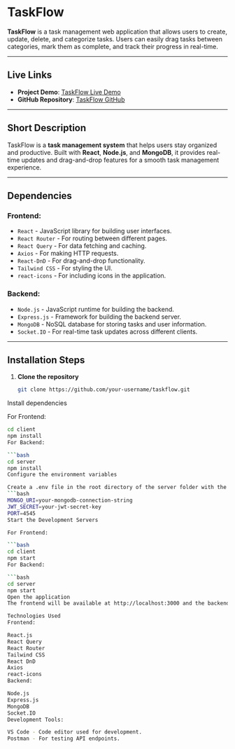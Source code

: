 # TaskFlow

**TaskFlow** is a task management web application that allows users to create, update, delete, and categorize tasks. Users can easily drag tasks between categories, mark them as complete, and track their progress in real-time.

---

## Live Links

- **Project Demo**: [TaskFlow Live Demo](http://your-live-link.com)  
- **GitHub Repository**: [TaskFlow GitHub](https://github.com/your-username/taskflow)

---

## Short Description

TaskFlow is a **task management system** that helps users stay organized and productive. Built with **React**, **Node.js**, and **MongoDB**, it provides real-time updates and drag-and-drop features for a smooth task management experience.

---

## Dependencies

### Frontend:
- `React` - JavaScript library for building user interfaces.
- `React Router` - For routing between different pages.
- `React Query` - For data fetching and caching.
- `Axios` - For making HTTP requests.
- `React-DnD` - For drag-and-drop functionality.
- `Tailwind CSS` - For styling the UI.
- `react-icons` - For including icons in the application.

### Backend:
- `Node.js` - JavaScript runtime for building the backend.
- `Express.js` - Framework for building the backend server.
- `MongoDB` - NoSQL database for storing tasks and user information.
- `Socket.IO` - For real-time task updates across different clients.

---

## Installation Steps

1. **Clone the repository**
   ```bash
   git clone https://github.com/your-username/taskflow.git

Install dependencies

For Frontend:

```bash
cd client
npm install
For Backend:

```bash
cd server
npm install
Configure the environment variables

Create a .env file in the root directory of the server folder with the following variables:
```bash
MONGO_URI=your-mongodb-connection-string
JWT_SECRET=your-jwt-secret-key
PORT=4545
Start the Development Servers

For Frontend:

```bash
cd client
npm start
For Backend:

```bash
cd server
npm start
Open the application
The frontend will be available at http://localhost:3000 and the backend will run on http://localhost:4545.

Technologies Used
Frontend:

React.js
React Query
React Router
Tailwind CSS
React DnD
Axios
react-icons
Backend:

Node.js
Express.js
MongoDB
Socket.IO
Development Tools:

VS Code - Code editor used for development.
Postman - For testing API endpoints.
